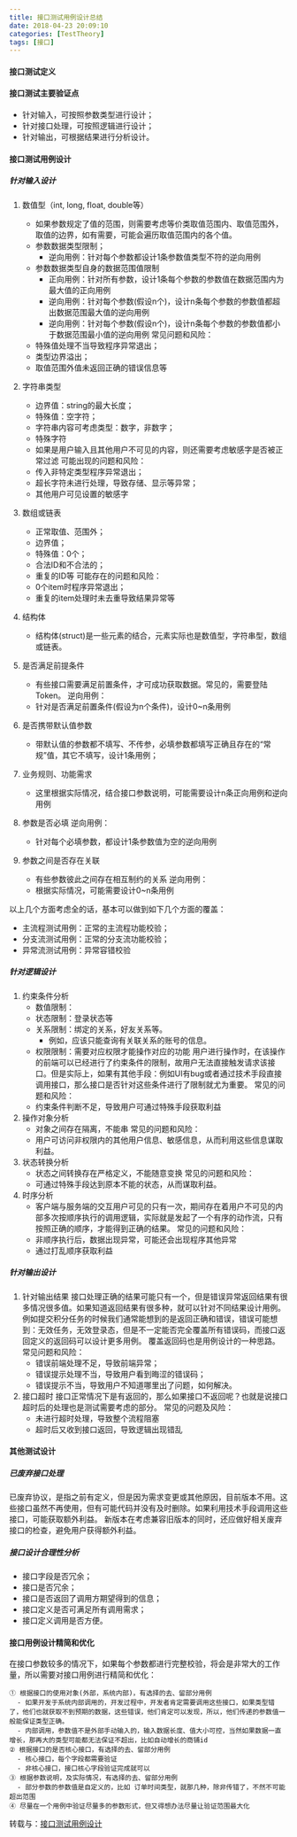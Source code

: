 ```yaml
---
title: 接口测试用例设计总结
date: 2018-04-23 20:09:10
categories: [TestTheory]
tags: [接口]
---
```


#### 接口测试定义

#### 接口测试主要验证点
  - 针对输入，可按照参数类型进行设计；
  - 针对接口处理，可按照逻辑进行设计；
  - 针对输出，可根据结果进行分析设计。

  <!--more-->

#### 接口测试用例设计

##### 针对输入设计
1. 数值型（int, long, float, double等）
    - 如果参数规定了值的范围，则需要考虑等价类取值范围内、取值范围外，取值的边界，如有需要，可能会遍历取值范围内的各个值。
    - 参数数据类型限制；
        - 逆向用例：针对每个参数都设计1条参数值类型不符的逆向用例
    - 参数数据类型自身的数据范围值限制
        - 正向用例：针对所有参数，设计1条每个参数的参数值在数据范围内为最大值的正向用例
        - 逆向用例：针对每个参数(假设n个)，设计n条每个参数的参数值都超出数据范围最大值的逆向用例
        - 逆向用例：针对每个参数(假设n个)，设计n条每个参数的参数值都小于数据范围最小值的逆向用例
  常见问题和风险：
    - 特殊值处理不当导致程序异常退出；
    - 类型边界溢出；
    - 取值范围外值未返回正确的错误信息等
2. 字符串类型
    - 边界值：string的最大长度；
    - 特殊值：空字符；
    - 字符串内容可考虑类型：数字，非数字；
    - 特殊字符
    - 如果是用户输入且其他用户不可见的内容，则还需要考虑敏感字是否被正常过滤
  可能出现的问题和风险：
    - 传入非特定类型程序异常退出；
    - 超长字符未进行处理，导致存储、显示等异常；
    - 其他用户可见设置的敏感字
3. 数组或链表
    - 正常取值、范围外；
    - 边界值；
    - 特殊值：0个；
    - 合法ID和不合法的；
    - 重复的ID等
  可能存在的问题和风险：
    - 0个item时程序异常退出；
    - 重复的item处理时未去重导致结果异常等
4. 结构体
    - 结构体(struct)是一些元素的结合，元素实际也是数值型，字符串型，数组或链表。

5. 是否满足前提条件
    - 有些接口需要满足前置条件，才可成功获取数据。常见的，需要登陆Token。
  逆向用例：
    - 针对是否满足前置条件(假设为n个条件)，设计0~n条用例
6. 是否携带默认值参数
    - 带默认值的参数都不填写、不传参，必填参数都填写正确且存在的“常规”值，其它不填写，设计1条用例；
7. 业务规则、功能需求
    - 这里根据实际情况，结合接口参数说明，可能需要设计n条正向用例和逆向用例
8. 参数是否必填
  逆向用例：
    - 针对每个必填参数，都设计1条参数值为空的逆向用例
9. 参数之间是否存在关联
    - 有些参数彼此之间存在相互制约的关系
  逆向用例：
    - 根据实际情况，可能需要设计0~n条用例

以上几个方面考虑全的话，基本可以做到如下几个方面的覆盖：
  - 主流程测试用例：正常的主流程功能校验；
  - 分支流测试用例：正常的分支流功能校验；
  - 异常流测试用例：异常容错校验

##### 针对逻辑设计
1. 约束条件分析
    -  数值限制：
    -  状态限制：登录状态等
    -  关系限制：绑定的关系，好友关系等。
        -  例如，应该只能查询有关联关系的账号的信息。
    -  权限限制：需要对应权限才能操作对应的功能
  用户进行操作时，在该操作的前端可以已经进行了约束条件的限制，故用户无法直接触发请求该接口。但是实际上，如果有其他手段：例如UI有bug或者通过技术手段直接调用接口，那么接口是否针对这些条件进行了限制就尤为重要。
  常见的问题和风险：
    - 约束条件判断不足，导致用户可通过特殊手段获取利益
2. 操作对象分析
    - 对象之间存在隔离，不能串
  常见的问题和风险：
    - 用户可访问非权限内的其他用户信息、敏感信息，从而利用这些信息谋取利益。
3. 状态转换分析
    - 状态之间转换存在严格定义，不能随意变换
  常见的问题和风险：
    - 可通过特殊手段达到原本不能的状态，从而谋取利益。
4. 时序分析
    - 客户端与服务端的交互用户可见的只有一次，期间存在着用户不可见的内部多次按顺序执行的调用逻辑，实际就是发起了一个有序的动作流，只有按照正确的顺序，才能得到正确的结果。
  常见的问题和风险：
    - 非顺序执行后，数据出现异常，可能还会出现程序其他异常
    - 通过打乱顺序获取利益

##### 针对输出设计
1. 针对输出结果
  接口处理正确的结果可能只有一个，但是错误异常返回结果有很多情况很多值。如果知道返回结果有很多种，就可以针对不同结果设计用例。例如提交积分任务的时候我们通常能想到的是返回正确和错误，错误可能想到：无效任务，无效登录态，但是不一定能否完全覆盖所有错误码，而接口返回定义的返回码可以设计更多用例。
  覆盖返回码也是用例设计的一种思路。
  常见问题和风险：
    - 错误前端处理不足，导致前端异常；
    - 错误提示处理不当，导致用户看到晦涩的错误码；
    - 错误提示不当，导致用户不知道哪里出了问题，如何解决。
2. 接口超时
  接口正常情况下是有返回的，那么如果接口不返回呢？也就是说接口超时后的处理也是测试需要考虑的部分。
  常见的问题及风险：
    - 未进行超时处理，导致整个流程阻塞
    - 超时后又收到接口返回，导致逻辑出现错乱

#### 其他测试设计

##### 已废弃接口处理
  已废弃协议，是指之前有定义，但是因为需求变更或其他原因，目前版本不用。这些接口虽然不再使用，但有可能代码并没有及时删除。如果利用技术手段调用这些接口，可能获取额外利益。
  新版本在考虑兼容旧版本的同时，还应做好相关废弃接口的检查，避免用户获得额外利益。

##### 接口设计合理性分析
  - 接口字段是否冗余；
  - 接口是否冗余；
  - 接口是否返回了调用方期望得到的信息；
  - 接口定义是否可满足所有调用需求；
  - 接口定义调用是否方便。

#### 接口用例设计精简和优化
  在接口参数较多的情况下，如果每个参数都进行完整校验，将会是非常大的工作量，所以需要对接口用例进行精简和优化：

    ① 根据接口的使用对象(外部，系统内部)，有选择的去、留部分用例
      - 如果开发于系统内部调用的，开发过程中，开发者肯定需要调用这些接口，如果类型错了，他们也就获取不到预期的数据，这些错误，他们肯定可以发现，所以，他们传递的参数值一般能保证类型正确。
      - 内部调用，参数值不是外部手动输入的，输入数据长度、值大小可控，当然如果数据一直增长，那再大的类型可能都无法保证不超出，比如自动增长的商铺id
    ② 根据接口的是否核心接口，有选择的去、留部分用例
      - 核心接口，每个字段都需要验证
      - 非核心接口，接口核心字段验证完成就可以
    ③ 根据参数说明，及实际情况，有选择的去、留部分用例
      - 部分参数的参数值是自定义的，比如 订单时间类型，就那几种，除非传错了，不然不可能超出范围
    ④ 尽量在一个用例中验证尽量多的参数形式，但又得想办法尽量让验证范围最大化

转载与：[接口测试用例设计](https://cloud.tencent.com/developer/article/1022322)